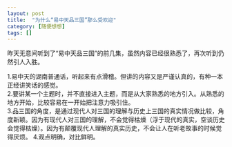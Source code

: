 ```yaml
---
layout: post
title:  "为什么“易中天品三国”那么受欢迎"
category: [随便想想]
tags: []
---
```


昨天无意间听到了“易中天品三国”的前几集，虽然内容已经很熟悉了，再次听到仍然引人入胜。  

1.易中天的湖南普通话，听起来有点滑稽。但讲的内容又是严谨认真的，有种一本正经讲笑话的感觉。   
2.要讲某一个主题时，并不直接进入主题，而是从大家熟悉的地方引入。从熟悉的地方开始，比较容易在一开始把注意力吸引住。  
3.品三国的角度，是通过现代人对三国的理解与历史上三国的真实情况做比较，角度新颖。因为有现代人对三国的理解，不会觉得枯燥（浮于现代的真实，空谈历史会觉得枯燥）。因为有颠覆现代人理解的真实历史，不会让人在听老故事的时候觉得厌烦。
4.观点明确，对比鲜明。
